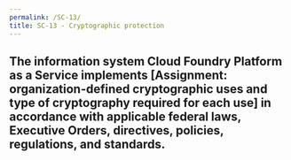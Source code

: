 ```yaml
---
permalink: /SC-13/
title: SC-13 - Cryptographic protection
---
```

## The information system Cloud Foundry Platform as a Service implements [Assignment&colon; organization-defined cryptographic uses and type of cryptography required for each use] in accordance with applicable federal laws, Executive Orders, directives, policies, regulations, and standards.
